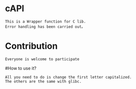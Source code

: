 # cAPI

    This is a Wrapper function for C lib.
    Error handling has been carried out。

# Contribution

    Everyone is welcome to participate

#How to use it?

    All you need to do is change the first letter capitalized.
    The others are the same with glibc.
